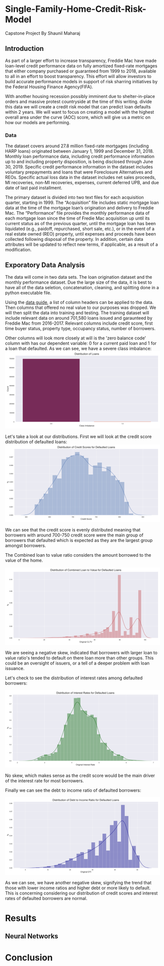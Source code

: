 # Single-Family-Home-Credit-Risk-Model

Capstone Project
By Shaunil Maharaj


## Introduction

As part of a larger effort to increase transparency, Freddie Mac have made loan-level credit performance data on fully amortized fixed-rate mortgages that either company purchased or guaranteed from 1999 to 2018, available to all in an effort to boost transparency. This effort will allow investors to build accurate performance models in support of risk sharring initiatives by the Federal Housing Finance Agency(FIFA).


With another housing recession possibly imminent due to shelter-in-place orders and massive protest countryside at the time of this writing. divide this data we will create a credit risk model that can predict loan defaults within 2 years. We will want to focus on creating a model with the highest overall area under the curve (AOC) score, which will give us a metric on how our models are performing.


### Data

The dataset covers around 27.8 million fixed-rate mortgages (including HARP loans) originated between January 1, 1999 and December 31, 2018. Monthly loan performance data, including credit performance information up to and including property disposition, is being disclosed through June 30, 2019. Specific credit performance information in the dataset includes voluntary prepayments and loans that were Foreclosure Alternatives and REOs. Specific actual loss data in the dataset includes net sales proceeds, MI recoveries, non-MI recoveries, expenses, current deferred UPB, and due date of last paid installment.

The primary dataset is divided into two text files for each acquisition quarter, starting in 1999. The “Acquisition” file
includes static mortgage loan data at the time of the mortgage loan’s origination and delivery to Freddie Mac. The
“Performance” file provides the monthly performance data of each mortgage loan since the time of Fredie Mac
acquisition up until its current status as of the previous quarter, until the mortgage loan has been liquidated (e.g., paidoff, repurchased, short sale, etc.), or in the event of a real estate owned (REO) property, until expenses and proceeds
have been collected following disposal of the property. In addition, certain data attributes will be updated to reflect
new terms, if applicable, as a result of a modification. 


## Exporatory Data Analysis

The data will come in two data sets. The loan origination dataset and the monthly performance dataset. Due the large size of the data, it is best to have all of the data seletion, concatenation, cleaning, and splitting done in a python executable file. 

Using the [data guide](http://www.freddiemac.com/fmac-resources/research/pdf/user_guide.pdf), a list of column headers can be applied to the data. Then columns that offered no real value to our purposes was dropped. We will then split the data into training and testing. The training dataset will include relevant data on around 701,580 loans issued and garaunteed by Freddie Mac from 2016-2017. Relevant columns include credit score, first time buyer status, property type, occupancy status, number of borrowers. 

Other columns will look more closely at will is the 'zero balance code' column with has our dependent variable: 0 for a current paid loan and 1 for a loan that defaulted. As we can see, we have a severe class imbalance:
![imabalance](images/imbalance.png)


Let's take a look at our distributions. First we will look at the credit score distribution of defaulted loans:
![distcr](images/distcr.png)


We can see that the credit score is evenly distributed meaning that borrowers with around 700-750 credit score were the main group of borrowers that defaulted which is expected as they are the largest group amongst borrowers.


The Combined loan to value ratio considers the amount borrowed to the value of the home.


![distcltv](images/distcltv.png)


We are seeing a negative skew, indicated that borrowers with larger loan to value ratio's tended to default on there loan more than other groups. This could be an oversight of issuers, or a tell of a deeper problem with loan issuance.


Let's check to see the distribution of interest rates among defaulted borrowers:


![distir](images/distir.png)


No skew, which makes sense as the credit score would be the main driver of the interest rate for most borrowers.


Finally we can see the debt to income ratio of defaulted borrowers:


![distdti](images/distdti.png)


As we can see, we have another negative skew, signifying the trend that those with lower income ratios and higher debt or more likely to default. This is concerning considering our distribution of credit scores and interest rates of defaulted borrowers are normal. 


# Results




## Neural Networks



# Conclusion

